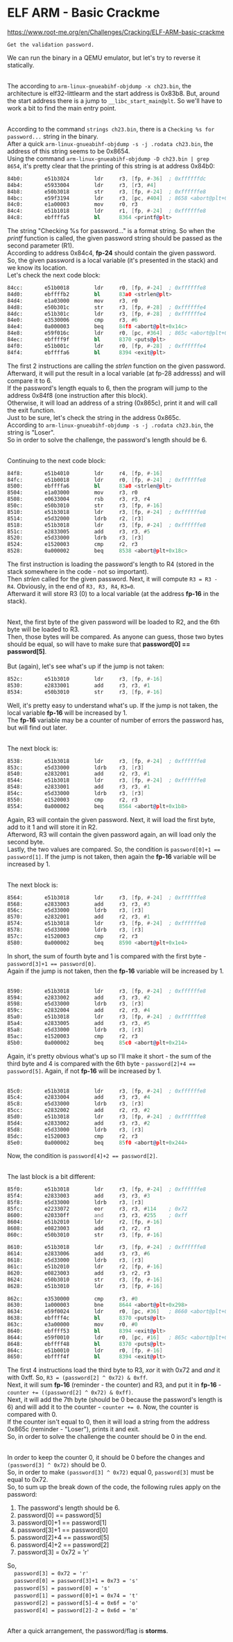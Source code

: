 # ELF ARM - Basic Crackme
https://www.root-me.org/en/Challenges/Cracking/ELF-ARM-basic-crackme
```
Get the validation password.
```

We can run the binary in a QEMU emulator, but let's try to reverse it statically.<br><br>

The according to ```arm-linux-gnueabihf-objdump -x ch23.bin```, the architecture is elf32-littlearm and the start address is 0x83b8.
But, around the start address there is a jump to ```__libc_start_main@plt```. So we'll have to work a bit to find the main entry point.<br><br>

According to the command ```strings ch23.bin```, there is a ```Checking %s for password...``` string in the binary.<br>
After a quick ```arm-linux-gnueabihf-objdump -s -j .rodata ch23.bin```, the address of this string seems to be 0x8654.<br>
Using the command ```arm-linux-gnueabihf-objdump -D ch23.bin | grep 8654```, it's pretty clear that the printing of this string is at address 0x84b0:
```asm
84b0:       e51b3024        ldr     r3, [fp, #-36]  ; 0xffffffdc
84b4:       e5933004        ldr     r3, [r3, #4]
84b8:       e50b3018        str     r3, [fp, #-24]  ; 0xffffffe8
84bc:       e59f3194        ldr     r3, [pc, #404]  ; 8658 <abort@plt+0x2ac>
84c0:       e1a00003        mov     r0, r3
84c4:       e51b1018        ldr     r1, [fp, #-24]  ; 0xffffffe8
84c8:       ebffffa5        bl      8364 <printf@plt>
```
The string "Checking %s for password..." is a format string. So when the _printf_ function is called, the given password string should be passed as the second parameter (R1).<br>
According to address 0x84c4, **fp-24** should contain the given password.<br>
So, the given password is a local variable (it's presented in the stack) and we know its location.<br>
Let's check the next code block:
```asm
84cc:       e51b0018        ldr     r0, [fp, #-24]  ; 0xffffffe8
84d0:       ebffffb2        bl      83a0 <strlen@plt>
84d4:       e1a03000        mov     r3, r0
84d8:       e50b301c        str     r3, [fp, #-28]  ; 0xffffffe4
84dc:       e51b301c        ldr     r3, [fp, #-28]  ; 0xffffffe4
84e0:       e3530006        cmp     r3, #6
84e4:       0a000003        beq     84f8 <abort@plt+0x14c>
84e8:       e59f016c        ldr     r0, [pc, #364]  ; 865c <abort@plt+0x2b0>
84ec:       ebffff9f        bl      8370 <puts@plt>
84f0:       e51b001c        ldr     r0, [fp, #-28]  ; 0xffffffe4
84f4:       ebffffa6        bl      8394 <exit@plt>
```
The first 2 instructions are calling the _strlen_ function on the given password. Afterward, it will put the result in a local variable (at fp-28 addresss) and will compare it to 6.<br>
If the password's length equals to 6, then the program will jump to the address 0x84f8 (one instruction after this block).<br>
Otherwise, it will load an address of a string (0x865c), print it and will call the exit function.<br>
Just to be sure, let's check the string in the address 0x865c.<br>
According to ```arm-linux-gnueabihf-objdump -s -j .rodata ch23.bin```, the string is "Loser".<br>
So in order to solve the challenge, the password's length should be 6.<br><br>

Continuing to the next code block:
```asm
84f8:       e51b4010        ldr     r4, [fp, #-16]
84fc:       e51b0018        ldr     r0, [fp, #-24]  ; 0xffffffe8
8500:       ebffffa6        bl      83a0 <strlen@plt>
8504:       e1a03000        mov     r3, r0
8508:       e0633004        rsb     r3, r3, r4
850c:       e50b3010        str     r3, [fp, #-16]
8510:       e51b3018        ldr     r3, [fp, #-24]  ; 0xffffffe8
8514:       e5d32000        ldrb    r2, [r3]
8518:       e51b3018        ldr     r3, [fp, #-24]  ; 0xffffffe8
851c:       e2833005        add     r3, r3, #5
8520:       e5d33000        ldrb    r3, [r3]
8524:       e1520003        cmp     r2, r3
8528:       0a000002        beq     8538 <abort@plt+0x18c>
```
The first instruction is loading the password's length to R4 (stored in the stack somewhere in the code - not so important).<br>
Then _strlen_ called for the given password. Next, it will compute ```R3 = R3 - R4```. Obviously, in the end of ```R3, R3, R4```, ```R3=0```.<br>
Afterward it will store R3 (0) to a local variable (at the address **fp-16** in the stack).<br><br>

Next, the first byte of the given password will be loaded to R2, and the 6th byte will be loaded to R3.<br>
Then, those bytes will be compared. As anyone can guess, those two bytes should be equal, so will have to make sure that **password[0] == password[5]**.<br><br>
But (again), let's see what's up if the jump is not taken:
```asm
852c:       e51b3010        ldr     r3, [fp, #-16]
8530:       e2833001        add     r3, r3, #1
8534:       e50b3010        str     r3, [fp, #-16]
```
Well, it's pretty easy to understand what's up. If the jump is not taken, the local variable **fp-16** will be increased by 1.<br>
The **fp-16** variable may be a counter of number of errors the password has, but will find out later.<br><br>

The next block is:
```asm
8538:       e51b3018        ldr     r3, [fp, #-24]  ; 0xffffffe8
853c:       e5d33000        ldrb    r3, [r3]
8540:       e2832001        add     r2, r3, #1
8544:       e51b3018        ldr     r3, [fp, #-24]  ; 0xffffffe8
8548:       e2833001        add     r3, r3, #1
854c:       e5d33000        ldrb    r3, [r3]
8550:       e1520003        cmp     r2, r3
8554:       0a000002        beq     8564 <abort@plt+0x1b8>
```
Again, R3 will contain the given password. Next, it will load the first byte, add to it 1 and will store it in R2.<br>
Afterword, R3 will contain the given password again, an will load only the second byte.<br>
Lastly, the two values are compared. So, the condition is ```password[0]+1 == password[1]```. If the jump is not taken, then again the **fp-16** variable will be increased by 1.<br><br>


The next block is:
```asm
8564:       e51b3018        ldr     r3, [fp, #-24]  ; 0xffffffe8
8568:       e2833003        add     r3, r3, #3
856c:       e5d33000        ldrb    r3, [r3]
8570:       e2832001        add     r2, r3, #1
8574:       e51b3018        ldr     r3, [fp, #-24]  ; 0xffffffe8
8578:       e5d33000        ldrb    r3, [r3]
857c:       e1520003        cmp     r2, r3
8580:       0a000002        beq     8590 <abort@plt+0x1e4>
```
In short, the sum of fourth byte and 1 is compared with the first byte - ```password[3]+1 == password[0]```.<br>
Again if the jump is not taken, then the **fp-16** variable will be increased by 1.<br><br>

```asm
8590:       e51b3018        ldr     r3, [fp, #-24]  ; 0xffffffe8
8594:       e2833002        add     r3, r3, #2
8598:       e5d33000        ldrb    r3, [r3]
859c:       e2832004        add     r2, r3, #4
85a0:       e51b3018        ldr     r3, [fp, #-24]  ; 0xffffffe8
85a4:       e2833005        add     r3, r3, #5
85a8:       e5d33000        ldrb    r3, [r3]
85ac:       e1520003        cmp     r2, r3
85b0:       0a000002        beq     85c0 <abort@plt+0x214>
```
Again, it's pretty obvious what's up so I'll make it short - the sum of the third byte and 4 is compared with the 6th byte - ```password[2]+4 == password[5]```. Again, if not **fp-16** will be increased by 1.<br><br>

```asm
85c0:       e51b3018        ldr     r3, [fp, #-24]  ; 0xffffffe8
85c4:       e2833004        add     r3, r3, #4
85c8:       e5d33000        ldrb    r3, [r3]
85cc:       e2832002        add     r2, r3, #2
85d0:       e51b3018        ldr     r3, [fp, #-24]  ; 0xffffffe8
85d4:       e2833002        add     r3, r3, #2
85d8:       e5d33000        ldrb    r3, [r3]
85dc:       e1520003        cmp     r2, r3
85e0:       0a000002        beq     85f0 <abort@plt+0x244>
```
Now, the condition is ```password[4]+2 == password[2]```.<br><br>

The last block is a bit different:
```asm
85f0:       e51b3018        ldr     r3, [fp, #-24]  ; 0xffffffe8
85f4:       e2833003        add     r3, r3, #3
85f8:       e5d33000        ldrb    r3, [r3]
85fc:       e2233072        eor     r3, r3, #114    ; 0x72
8600:       e20330ff        and     r3, r3, #255    ; 0xff
8604:       e51b2010        ldr     r2, [fp, #-16]
8608:       e0823003        add     r3, r2, r3
860c:       e50b3010        str     r3, [fp, #-16]

8610:       e51b3018        ldr     r3, [fp, #-24]  ; 0xffffffe8
8614:       e2833006        add     r3, r3, #6
8618:       e5d33000        ldrb    r3, [r3]
861c:       e51b2010        ldr     r2, [fp, #-16]
8620:       e0823003        add     r3, r2, r3
8624:       e50b3010        str     r3, [fp, #-16]
8628:       e51b3010        ldr     r3, [fp, #-16]

862c:       e3530000        cmp     r3, #0
8630:       1a000003        bne     8644 <abort@plt+0x298>
8634:       e59f0024        ldr     r0, [pc, #36]   ; 8660 <abort@plt+0x2b4>
8638:       ebffff4c        bl      8370 <puts@plt>
863c:       e3a00000        mov     r0, #0
8640:       ebffff53        bl      8394 <exit@plt>
8644:       e59f0010        ldr     r0, [pc, #16]   ; 865c <abort@plt+0x2b0>
8648:       ebffff48        bl      8370 <puts@plt>
864c:       e51b0010        ldr     r0, [fp, #-16]
8650:       ebffff4f        bl      8394 <exit@plt>
```
The first 4 instructions load the third byte to R3, _xor_ it with 0x72 and _and_ it with 0xff. So, ```R3 = (password[2] ^ 0x72) & 0xff```.<br>
Next, it will sum **fp-16** (reminder - the counter) and R3, and put it in **fp-16** - ```counter += ((password[2] ^ 0x72) & 0xff)```.<br>
Next, it will add the 7th byte (should be 0 because the password's length is 6) and will add it to the counter - ```counter += 0```.
Now, the counter is compared with 0.<br>
If the counter isn't equal to 0, then it will load a string from the address 0x865c (reminder - "Loser"), prints it and exit.<br>
So, in order to solve the challenge the counter should be 0 in the end.<br><br>

In order to keep the counter 0, it should be 0 before the changes and ```(password[3] ^ 0x72)``` should be 0.<br>
So, in order to make ```(password[3] ^ 0x72)``` equal 0, ```password[3]``` must be equal to 0x72.<br>
So, to sum up the break down of the code, the following rules apply on the password:
<ol>
  <li>The password's length should be 6.</li>
  <li>password[0] == password[5]</li>
  <li>password[0]+1 == password[1]</li>
  <li>password[3]+1 == password[0]</li>
  <li>password[2]+4 == password[5]</li>
  <li>password[4]+2 == password[2]</li>
  <li>password[3] = 0x72 = 'r'</li>
</ol>

So,<br>
&nbsp;&nbsp;&nbsp;&nbsp;```password[3] = 0x72 = 'r'```<br>
&nbsp;&nbsp;&nbsp;&nbsp;```password[0] = password[3]+1 = 0x73 = 's'```<br>
&nbsp;&nbsp;&nbsp;&nbsp;```password[5] = password[0] = 's'```<br>
&nbsp;&nbsp;&nbsp;&nbsp;```password[1] = password[0]+1 = 0x74 = 't'```<br>
&nbsp;&nbsp;&nbsp;&nbsp;```password[2] = password[5]-4 = 0x6f = 'o'```<br>
&nbsp;&nbsp;&nbsp;&nbsp;```password[4] = password[2]-2 = 0x6d = 'm'```<br><br>

After a quick arrangement, the password/flag is **storms**.<br>
